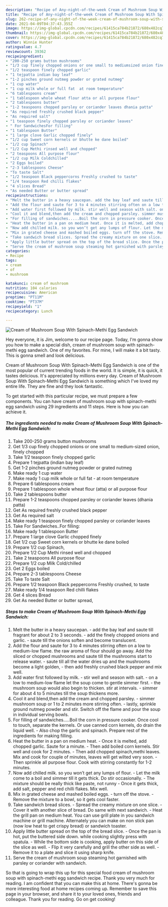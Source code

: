 ```yaml
---
description: "Recipe of Any-night-of-the-week Cream of Mushroom Soup With Spinach-Methi Egg Sandwich"
title: "Recipe of Any-night-of-the-week Cream of Mushroom Soup With Spinach-Methi Egg Sandwich"
slug: 262-recipe-of-any-night-of-the-week-cream-of-mushroom-soup-with-spinach-methi-egg-sandwich
date: 2021-04-09T04:37:43.355Z
image: https://img-global.cpcdn.com/recipes/61415ca784b21872/680x482cq70/cream-of-mushroom-soup-with-spinach-methi-egg-sandwich-recipe-main-photo.jpg
thumbnail: https://img-global.cpcdn.com/recipes/61415ca784b21872/680x482cq70/cream-of-mushroom-soup-with-spinach-methi-egg-sandwich-recipe-main-photo.jpg
cover: https://img-global.cpcdn.com/recipes/61415ca784b21872/680x482cq70/cream-of-mushroom-soup-with-spinach-methi-egg-sandwich-recipe-main-photo.jpg
author: Winnie Hunter
ratingvalue: 4.7
reviewcount: 39362
recipeingredient:
- "200-250 grams button mushrooms"
- "1/3 cup finely chopped onions or one small to mediumsized onion finely chopped"
- "1/2 teaspoon finely chopped garlic"
- "1 tejpatta indian bay leaf"
- "1-2 pinches ground nutmeg powder or grated nutmeg"
- "1 cup water"
- "1 cup milk whole or full fat  at room temperature"
- "6 tablespoons cream"
- "1 tablespoon whole wheat flour atta or all purpose flour"
- "2 tablespoons butter"
- "1-2 teaspoons chopped parsley or coriander leaves dhania patta"
- "As required freshly crushed black pepper"
- "As required salt"
- "1 teaspoon finely chopped parsley or coriander leaves"
- " For SandwichesFor filling"
- "1 tablespoon Butter"
- "1 large clove Garlic chopped finely"
- "1/2 cup Sweet corn kernels or bhutte ke dane boiled"
- "1/2 cup Spinach"
- "1/2 Cup Methi rinsed well and chopped"
- "2 teaspoons All purpose flour"
- "1/2 cup Milk Coldchilled"
- "2 Eggs boiled"
- "2-3 tablespoons Cheese"
- "To taste Salt"
- "1/2 teaspoon Black peppercorns Freshly crushed to taste"
- "1/4 teaspoon Red chilli flakes"
- "4 slices Bread"
- "As needed Butter or butter spread"
recipeinstructions:
- "Melt the butter in a heavy saucepan. add the bay leaf and saute till fragrant for about 2 to 3 seconds. add the finely chopped onions and garlic. saute till the onions soften and become translucent."
- "Add the flour and saute for 3 to 4 minutes stirring often on a low to medium-low flame. the raw aroma of flour should go away. Add the sliced or chopped mushrooms and saute till the mushrooms start to release water. saute till all the water dries up and the mushrooms become a light golden, then add freshly crushed black pepper and mix well."
- "Add water first followed by milk. stir well and season with salt. on a low to medium-low flame let the soup come to gentle simmer first. the mushroom soup would also begin to thicken. stir at intervals. simmer for about 4 to 5 minutes till the soup thickens more."
- "Cool it and blend,then add the cream and chopped parsley. simmer mushroom soup or 1 to 2 minutes more stirring often. lastly, sprinkle ground nutmeg powder and stir. Switch off the flame and pour the soup in individual serving bowls."
- "For filling of sandwiches.....Boil the corn in pressure cooker. Once cool to touch, separate the kernels. Or use canned corn kernels, do drain the liquid well. Also chop the garlic and spinach. Prepare rest of the ingredients for making filling."
- "Heat the butter in a pan on medium heat. Once it is melted, add chopped garlic. Saute for a minute. Then add boiled corn kernels. Stir well and cook for 2 minutes. Then add chopped spinach,methi leaves. Mix and cook for couple of minutes, leaves will get wilted very soon. Then sprinkle all purpose flour. Cook with stirring constantly for 1-2 minutes."
- "Now add chilled milk. so you won’t get any lumps of flour. Let the milk come to a boil and simmer till it gets thick. Do stir occasionally. The mixture should be really thick like paste, not runny Once it gets thick, add salt, pepper and red chilli flakes. Mix well."
- "Mix in grated cheese and mashed boiled eggs. turn off the stove. Remove the mixture to a bowl, so it gets cool faster."
- "Take sandwich bread slices. Spread the creamy mixture on one slice. Cover it with another slice of bread. Do same with next sandwich. Heat the grill pan on medium heat. You can use grill plate in you sandwich machine or grill machine. Alternately you can make on non stick pan (now low heat to get crispy bread) or sandwich toaster."
- "Apply little butter spread on the top of the bread slice. Once the pan is hot, put the buttered side down. while cooking slightly press with spatula. While the bottom side is cooking, apply butter on this side of the slice as well. Flip it very carefully and grill the other side as well. Remove it to a plate and slice it using sharp knife."
- "Serve the cream of mushroom soup steaming hot garnished with parsley or coriander with sandwich."
categories:
- Recipe
tags:
- cream
- of
- mushroom

katakunci: cream of mushroom 
nutrition: 104 calories
recipecuisine: American
preptime: "PT11M"
cooktime: "PT37M"
recipeyield: "1"
recipecategory: Lunch

---
```



![Cream of Mushroom Soup With Spinach-Methi Egg Sandwich](https://img-global.cpcdn.com/recipes/61415ca784b21872/680x482cq70/cream-of-mushroom-soup-with-spinach-methi-egg-sandwich-recipe-main-photo.jpg)

Hey everyone, it is Jim, welcome to our recipe page. Today, I'm gonna show you how to make a special dish, cream of mushroom soup with spinach-methi egg sandwich. One of my favorites. For mine, I will make it a bit tasty. This is gonna smell and look delicious.



Cream of Mushroom Soup With Spinach-Methi Egg Sandwich is one of the most popular of current trending foods in the world. It is simple, it is quick, it tastes delicious. It's appreciated by millions every day. Cream of Mushroom Soup With Spinach-Methi Egg Sandwich is something which I've loved my entire life. They are fine and they look fantastic.


To get started with this particular recipe, we must prepare a few components. You can have cream of mushroom soup with spinach-methi egg sandwich using 29 ingredients and 11 steps. Here is how you can achieve it.

<!--inarticleads1-->

##### The ingredients needed to make Cream of Mushroom Soup With Spinach-Methi Egg Sandwich:

1. Take 200-250 grams button mushrooms
1. Get 1/3 cup finely chopped onions or one small to medium-sized onion, finely chopped
1. Take 1/2 teaspoon finely chopped garlic
1. Prepare 1 tejpatta (indian bay leaf)
1. Get 1-2 pinches ground nutmeg powder or grated nutmeg
1. Make ready 1 cup water
1. Make ready 1 cup milk whole or full fat - at room temperature
1. Prepare 6 tablespoons cream
1. Prepare 1 tablespoon whole wheat flour (atta) or all purpose flour
1. Take 2 tablespoons butter
1. Prepare 1-2 teaspoons chopped parsley or coriander leaves (dhania patta)
1. Get As required freshly crushed black pepper
1. Get As required salt
1. Make ready 1 teaspoon finely chopped parsley or coriander leaves
1. Take  For Sandwiches..For filling:
1. Make ready 1 tablespoon Butter
1. Prepare 1 large clove Garlic chopped finely
1. Get 1/2 cup Sweet corn kernels or bhutte ke dane boiled
1. Prepare 1/2 cup Spinach,
1. Prepare 1/2 Cup Methi rinsed well and chopped
1. Take 2 teaspoons All purpose flour
1. Prepare 1/2 cup Milk Cold/chilled
1. Get 2 Eggs boiled
1. Prepare 2-3 tablespoons Cheese
1. Take To taste Salt
1. Prepare 1/2 teaspoon Black peppercorns Freshly crushed, to taste
1. Make ready 1/4 teaspoon Red chilli flakes
1. Get 4 slices Bread
1. Get As needed Butter or butter spread,




<!--inarticleads2-->

##### Steps to make Cream of Mushroom Soup With Spinach-Methi Egg Sandwich:

1. Melt the butter in a heavy saucepan. - add the bay leaf and saute till fragrant for about 2 to 3 seconds. - add the finely chopped onions and garlic. - saute till the onions soften and become translucent.
1. Add the flour and saute for 3 to 4 minutes stirring often on a low to medium-low flame. the raw aroma of flour should go away. Add the sliced or chopped mushrooms and saute till the mushrooms start to release water. - saute till all the water dries up and the mushrooms become a light golden, - then add freshly crushed black pepper and mix well.
1. Add water first followed by milk. - stir well and season with salt. - on a low to medium-low flame let the soup come to gentle simmer first. - the mushroom soup would also begin to thicken. stir at intervals. - simmer for about 4 to 5 minutes till the soup thickens more.
1. Cool it and blend,then add the cream and chopped parsley. - simmer mushroom soup or 1 to 2 minutes more stirring often. - lastly, sprinkle ground nutmeg powder and stir. Switch off the flame and pour the soup in individual serving bowls.
1. For filling of sandwiches.....Boil the corn in pressure cooker. Once cool to touch, separate the kernels. Or use canned corn kernels, do drain the liquid well. - Also chop the garlic and spinach. Prepare rest of the ingredients for making filling.
1. Heat the butter in a pan on medium heat. - Once it is melted, add chopped garlic. Saute for a minute. - Then add boiled corn kernels. Stir well and cook for 2 minutes. - Then add chopped spinach,methi leaves. Mix and cook for couple of minutes, leaves will get wilted very soon. - Then sprinkle all purpose flour. Cook with stirring constantly for 1-2 minutes.
1. Now add chilled milk. so you won’t get any lumps of flour. - Let the milk come to a boil and simmer till it gets thick. Do stir occasionally. - The mixture should be really thick like paste, not runny - Once it gets thick, add salt, pepper and red chilli flakes. Mix well.
1. Mix in grated cheese and mashed boiled eggs. - turn off the stove. - Remove the mixture to a bowl, so it gets cool faster.
1. Take sandwich bread slices. - Spread the creamy mixture on one slice. - Cover it with another slice of bread. Do same with next sandwich. - Heat the grill pan on medium heat. You can use grill plate in you sandwich machine or grill machine. Alternately you can make on non stick pan (now low heat to get crispy bread) or sandwich toaster.
1. Apply little butter spread on the top of the bread slice. - Once the pan is hot, put the buttered side down. while cooking slightly press with spatula. - While the bottom side is cooking, apply butter on this side of the slice as well. - Flip it very carefully and grill the other side as well. - Remove it to a plate and slice it using sharp knife.
1. Serve the cream of mushroom soup steaming hot garnished with parsley or coriander with sandwich.




So that is going to wrap this up for this special food cream of mushroom soup with spinach-methi egg sandwich recipe. Thank you very much for reading. I am confident that you can make this at home. There's gonna be more interesting food at home recipes coming up. Remember to save this page in your browser, and share it to your loved ones, friends and colleague. Thank you for reading. Go on get cooking!
